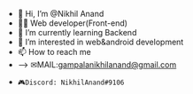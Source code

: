 - 👋 Hi, I’m @Nikhil Anand
- 👩‍💻 Web developer(Front-end)
- 🌱 I’m currently learning Backend
- 👀 I’m interested in web&android development
- 📫 How to reach me
-  --> ✉MAIL:gampalanikhilanand@gmail.com
-     🎮Discord: NikhilAnand#9106
<!---
Nikhil-gna/Nikhil-gna is a ✨ special ✨ repository because its `README.md` (this file) appears on your GitHub profile.
You can click the Preview link to take a look at your changes.
--->
